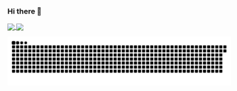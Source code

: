 ### Hi there 👋

<!--
**alexrese/alexrese** is a ✨ _special_ ✨ repository because its `README.md` (this file) appears on your GitHub profile.
Here are some ideas to get you started:
- 🔭 I’m currently working on ...
- 🌱 I’m currently learning ...
- 👯 I’m looking to collaborate on ...
- 🤔 I’m looking for help with ...
- 💬 Ask me about ...
- 📫 How to reach me: ...
- 😄 Pronouns: ...
- ⚡ Fun fact: ...
-->
<div>
  <a href="https://github.com/MatheusHMafra">
     <img height="140em" align="center" src="https://github-readme-stats.vercel.app/api?username=matheushmafra&show_icons=true&theme=tokyonight&count_private=true"/>
  </a>
  <a href="https://github.com/MatheusHMafra">
     <img height="140em" align="center" src="https://github-readme-stats.vercel.app/api/top-langs/?username=matheushmafra&layout=compact&langs_count=16&theme=tokyonight"/>
  </a>
</div>
  
  ![Snake animation](https://github.com/MatheusHMafra/MatheusHMafra/blob/main/snake.svg)
